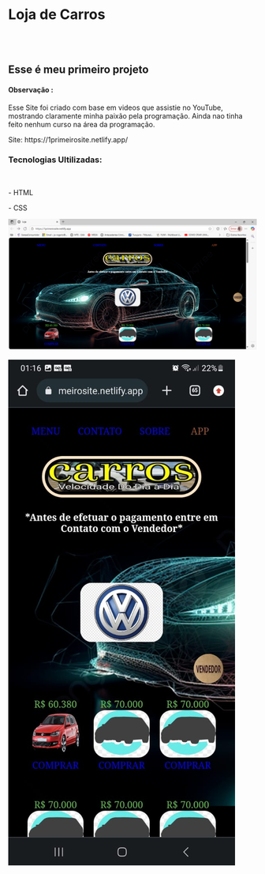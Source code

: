 <h1>Loja de Carros</h1>
<br>
<br>
<h2>Esse é meu primeiro projeto</h2>
<h4>Observação :</h4>
Esse Site foi criado com base em videos que assistie no YouTube, mostrando claramente minha paixão pela programação. Ainda nao tinha feito nenhum curso na área da programação.

<p> Site: https://1primeirosite.netlify.app/ <p/>

<h3>Tecnologias Ultilizadas:</h3>
<br>
<p> - HTML <p/>
<p> - CSS <p/>

<img src="https://github.com/JRogerioSC/Loja-de-carro-HTML-CSS-/blob/main/video/Loja%20-%20Pessoal%20%E2%80%94%20Microsoft%E2%80%8B%20Edge%2013_10_2025%2018_22_44.png?raw=true" />
<br>
<br>
<img src="https://github.com/JRogerioSC/Loja-de-carro-HTML-CSS-/blob/main/video/loja%20html,css.jpg?raw=true" />
